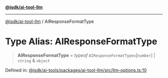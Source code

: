 [**@isdk/ai-tool-llm**](../README.md)

***

[@isdk/ai-tool-llm](../globals.md) / AIResponseFormatType

# Type Alias: AIResponseFormatType

> **AIResponseFormatType** = *typeof* `AIResponseFormatTypes`\[`number`\] \| `string` & `object`

Defined in: [@isdk/ai-tools/packages/ai-tool-llm/src/llm-options.ts:10](https://github.com/isdk/ai-tool-llm.js/blob/d6d9893dfd318ddf757b21ff3f422c985e852178/src/llm-options.ts#L10)
